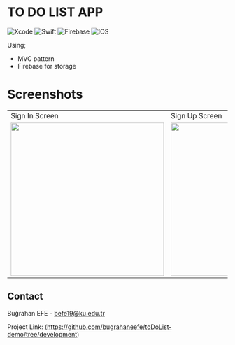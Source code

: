 # TO DO LIST APP

![Xcode](https://img.shields.io/badge/Xcode-14.3-blue) ![Swift](https://img.shields.io/badge/Swift-5.2-blue) ![Firebase](https://img.shields.io/badge/Firebase-blue) ![IOS](https://img.shields.io/badge/IOS-13.0-blue)

Using;

  - MVC pattern
  - Firebase for storage


# Screenshots
<table>
  <tr>
    <td>Sign In Screen</td>
     <td>Sign Up Screen</td>
     <td>Tasks List</td>
    <td>Password Reset List</td>
  </tr>
  <tr>
    <td><img src="https://github.com/bugrahaneefe/toDoList-demo/assets/114180327/aa6c7c53-dd11-4a62-8260-78f68d90354e" width="350" /></td>
    <td><img src="https://github.com/bugrahaneefe/toDoList-demo/assets/114180327/540d4335-d735-4a10-b687-c07f1a45efda" width="350" /></td>
    <td><img src="https://github.com/bugrahaneefe/toDoList-demo/assets/114180327/735ead9a-4eac-45fd-92f2-abda375e92cb" width="350" /></td>
    <td><img src="https://github.com/bugrahaneefe/toDoList-demo/assets/114180327/cbc5c2d4-36de-418a-9cab-a85fc66c7a78" width="350" /></td>
  </tr>
 </table>

 
<!-- CONTACT -->
## Contact

Buğrahan EFE - befe19@ku.edu.tr

Project Link: (https://github.com/bugrahaneefe/toDoList-demo/tree/development)













